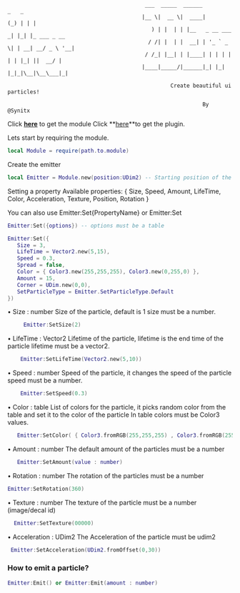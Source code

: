 ```
                                           ___  _____  ______             _   _            
                                          |__ \|  __ \|  ____|         (_) | | |           
                                             ) | |  | | |__   _ __ ___  _| |_| |_ ___ _ __ 
                                            / /| |  | |  __| | '_ ` _ \| | __| __/ _ \ '__|
                                           / /_| |__| | |____| | | | | | | |_| ||  __/ |   
                                          |____|_____/|______|_| |_| |_|_|\__|\__\___|_|   
                
                                                   Create beautiful ui particles!
  
                                                             By @Synitx     

```

Click **[here](https://www.roblox.com/library/12215556043/2D-Emitter-V2)** to get the module
Click **[here](https://create.roblox.com/marketplace/asset/12214425910/2DEmitter)**to get the plugin.

Lets start by requiring the module.
  
  ```lua
  local Module = require(path.to.module)
  ```
  
  Create the emitter
  
  ```lua
  local Emitter = Module.new(position:UDim2) -- Starting position of the particle in UDim2
   ```

  Setting a property
  Available properties: { Size, Speed, Amount, LifeTime, Color, Acceleration, Texture, Position, Rotation }
 
  
  You can also use Emitter:Set{PropertyName} or Emitter:Set<Property>
  
  ```lua
  Emitter:Set({options}) -- options must be a table
  ```
  ```lua
  Emitter:Set({
     Size = 3,
     LifeTime = Vector2.new(5,15),
     Speed = 0.3,
     Spread = false,
     Color = { Color3.new(255,255,255), Color3.new(0,255,0) },
     Amount = 15,
     Corner = UDim.new(0,0),
     SetParticleType = Emitter.SetParticleType.Default
  })
  ```
  
  • Size : number
    Size of the particle, default is 1 
        size must be a number.

```lua
     Emitter:SetSize(2)
 ```
    
  • LifeTime : Vector2
    Lifetime of the particle, lifetime is the end time of the particle
       lifetime must be a vector2.

```lua
    Emitter:SetLifeTime(Vector2.new(5,10))
```
    
  • Speed : number
    Speed of the particle, it changes the speed of the particle
       speed must be a number.

```lua
    Emitter:SetSpeed(0.3)
```
   
  • Color : table
    List of colors for the particle, it picks random color from the table and set it to the color of the particle
      In table colors must be Color3 values.

```lua
   Emitter:SetColor( { Color3.fromRGB(255,255,255) , Color3.fromRGB(255,0,0) } )
```
   
   • Amount : number
     The default amount of the particles
       must be a number

```lua
   Emitter:SetAmount(value : number)
```
   
  • Rotation : number
     The rotation of the particles
       must be a number
  
```lua
Emitter:SetRotation(360)
```
  
  • Texture : number
     The texture of the particle
       must be a number (image/decal id)
  
```lua
  Emitter:SetTexture(00000)
 ```
  
  • Acceleration : UDim2
    The Acceleration of the particle
    must be udim2
  
```lua
 Emitter:SetAcceleration(UDim2.fromOffset(0,30))
```
   
### How to emit a particle?
   
   ```lua
   Emitter:Emit() or Emitter:Emit(amount : number)
   ```
